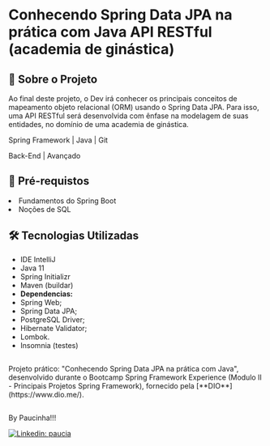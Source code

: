 # Conhecendo Spring Data JPA na prática com Java API RESTful (academia de ginástica)

<h2>🚀 Sobre o Projeto</h2>

<p> Ao final deste projeto, o Dev irá conhecer os principais conceitos de mapeamento objeto relacional (ORM) usando o Spring Data JPA. Para isso, uma API RESTful será desenvolvida com ênfase na modelagem de suas entidades, no domínio de uma academia de ginástica. </p>
 
Spring Framework | Java | Git

Back-End | Avançado

## 🧩 Pré-requistos
 
 <li>Fundamentos do Spring Boot</li>

 <li>Noções de SQL</li> 
  
 <h2>🛠 Tecnologias Utilizadas</h2>

<ul>
    <li>IDE IntelliJ</li>
    <li>Java 11</li>
    <li>Spring Initializr</li>
    <li>Maven (buildar)</li>
    <li><strong>Dependencias:</strong></li>
    <li>Spring Web;</li>
    <li>Spring Data JPA;</li>
    <li>PostgreSQL Driver;</li>
    <li>Hibernate Validator;</li>
    <li>Lombok.</li>
    <li>Insomnia (testes)</li>
</ul>

##

<p>Projeto prático: "Conhecendo Spring Data JPA na prática com Java", desenvolvido durante o Bootcamp Spring Framework Experience (Modulo II - Principais Projetos Spring Framework), fornecido pela [**DIO**](https://www.dio.me/).</p>

##

By Paucinha!!!

[![Linkedin: paucia](https://img.shields.io/badge/Paucia-blue?style=flat-square&logo=Linkedin&logoColor=white&link=https://www.linkedin.com/in/paucia-lisboa/)](https://www.linkedin.com/in/paucia-lisboa/)
